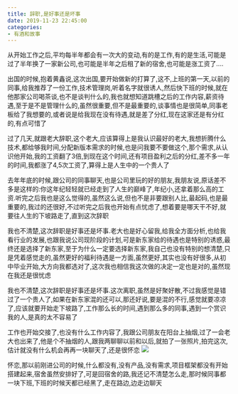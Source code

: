 ```yaml
---
title: 辞职,是好事还是坏事
date: 2019-11-23 22:45:00
categories: 
- 有酒和故事
---
```


从开始工作之后,平均每半年都会有一次大的变动,有的是工作,有的是生活,可能是过了半年换了一家新公司,也可能是半年之后租了新的宿舍,也可能是涨工资了....

出国的时候,抱着黄鑫说,这次出国,要开始做新的打算了,这不,上班的第一天,以前的同事,给我推荐了一份工作,技术管理岗,听着名字就很诱人,然后快下班的时候,就在他那家公司喝茶谈,也不是谈判什么的,我也就想知道跳槽之后的工作内容,薪资待遇,至于是不是管理什么的,虽然很重要,但不是最重要的,谈事情也是很简单,同事老板给了我想要的,或者说是给我现在没有待遇,就是差了分红,现在这家还是有分红的,有点可惜了

过了几天,就跟老大辞职,这个老大,应该算得上是我认识最好的老大,我想折腾什么技术,都给够我时间,分配新版本需求的时候,也是问我要不要做这个,那个需求,从认识他开始,我的工资翻了3倍,到现在这个时间,还有项目盈利之后的分红,差不多一年的时间,我都涨了4,5次工资了,算得上是人生中的一个贵人了

去年年底的时候,跟公司的同事聊天,也是公司里玩的好的朋友,我朋友说,原话差不多是这样的:你这年纪轻轻就已经走到了人生的巅峰了,年纪小,还拿着那么高的工资.听完之后我也是这么觉得的,虽然这么说,但也不是非要跟别人比,最起码,也是最重要的,我过的还很好,不过听完之后我也开始有点忧虑了,想着要是哪天干不好,就要往人生的下坡路走了,直到这次辞职

我也不清楚,这次辞职是好事还是坏事.老大也是好心留我,给我全方面分析,也给我看行业的发展,也跟我说公司现阶段的计划,可是新东家给的待遇也是特别的诱惑,最终还是选择了新东家,至于为什么一定要选择新东家,我自己也没有特别的想清楚,只是凭着感觉走的,虽然更好的福利待遇是一方面,虽然更好,其实也没有好很多,从初中毕业开始,大方向我都选对了,这次我也相信我这次做的决定一定也是对的,虽然现在我还是很忧虑

我也不清楚,这次辞职是好事还是坏事.这次离职,虽然是好聚好散,不过我感觉是错过了一个贵人了,如果在新东家混的还可以,那还好说,要是混的不行,感觉就要凉凉了,应该就要开始走下坡路了,工作那么长的时间,遇到那么多的同事,遇到一个赏识我的人,是真的太不容易了

工作也开始交接了,也没有什么工作内容了,我跟公司朋友在阳台上抽烟,过了一会老大也出来了,他是个不抽烟的人,跟我两聊聊以前和以后,就拍了一张照片,拍完这次,估计就没有什么机会再再一块聊天了,还是很怀恋
![](https://cdn.jsdelivr.net/gh/YangAnLin/images/copy_20201213152509.jpeg)

怀恋,那以前刚进公司的时候,什么都没有,没有产品,没有需求,项目框架都没有开始搭建起来,宿舍虽然安排好了,可是回宿舍的路,我还记不清楚怎么走,那时候同事都一块下班,下班的时候天都已经黑了,走在路边,边走边聊天


